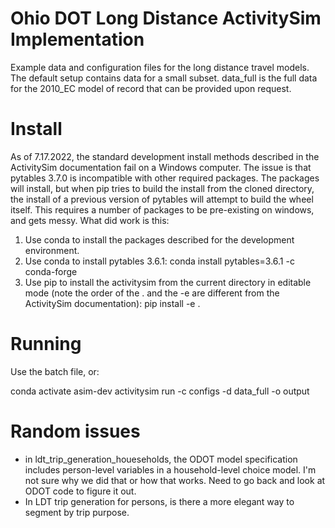 # Ohio DOT Long Distance ActivitySim Implementation

Example data and configuration files for the long distance travel models.  The default setup contains data for a small subset.  data_full is the full data for the 2010_EC model of record that can be provided upon request. 

# Install

As of 7.17.2022, the standard development install methods described in the ActivitySim documentation fail on a Windows computer.  The issue is that pytables 3.7.0 is incompatible with other required packages.  The packages will install, but when pip tries to build the install from the cloned directory, the install of a previous version of pytables will attempt to build the wheel itself.  This requires a number of packages to be pre-existing on windows, and gets messy.  What did work is this:

1. Use conda to install the packages described for the development environment. 
2. Use conda to install pytables 3.6.1: conda install pytables=3.6.1 -c conda-forge
3. Use pip to install the activitysim from the current directory in editable mode (note the order of the . and the -e are different from the ActivitySim documentation): pip install -e .

# Running

Use the batch file, or: 

conda activate asim-dev
activitysim run -c configs -d data_full -o output


# Random issues

- in ldt_trip_generation_houeseholds, the ODOT model specification includes person-level variables in a household-level choice model.  I'm not sure why we did that or how that works.  Need to go back and look at ODOT code to figure it out. 
- In LDT trip generation for persons, is there a more elegant way to segment by trip purpose. 
